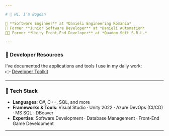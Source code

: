 ```yaml
---

# 👋 Hi, I’m Bogdan

💼 **Software Engineer** at *Danieli Engineering Romania*  
💼 Former **Junior Software Developer** at *Danieli Automation*  
👨‍💻 Former **Unity Front-End Developer** at *Quadom Soft S.R.L.*  

---
```


### 📂 Developer Resources
I’ve documented the applications and tools I use in my daily work:  
👉 [Developer Toolkit](./ProductivityApps/README.md)

---

### 🚀 Tech Stack
- **Languages**: C#, C++, SQL, and more  
- **Frameworks & Tools**: Visual Studio · Unity 2022 · Azure DevOps (CI/CD) · MS SQL · DBeaver  
- **Expertise**: Software Development · Database Management · Front-End Game Development  

---
